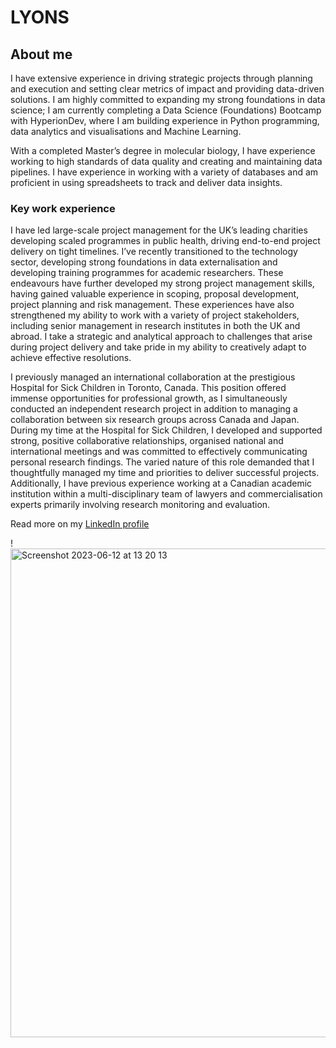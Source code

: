 # LYONS
## About me
I have extensive experience in driving strategic projects through planning and execution and setting clear metrics of impact and providing data-driven solutions. I am highly committed to expanding my strong foundations in data science; I am currently completing a Data Science (Foundations) Bootcamp with HyperionDev, where I am building experience in Python programming, data analytics and visualisations and Machine Learning.  

With a completed Master’s degree in molecular biology, I have experience working to high standards of data quality and creating and maintaining data pipelines. I have experience in working with a variety of databases and am proficient in using spreadsheets to track and deliver data insights. 

### Key work experience 

I have led large-scale project management for the UK’s leading charities developing scaled programmes in public health, driving end-to-end project delivery on tight timelines. I’ve recently transitioned to the technology sector, developing strong foundations in data externalisation and developing training programmes for academic researchers. These endeavours have further developed my strong project management skills, having gained valuable experience in scoping, proposal development, project planning and risk management. These experiences have also strengthened my ability to work with a variety of project stakeholders, including senior management in research institutes in both the UK and abroad. I take a strategic and analytical approach to challenges that arise during project delivery and take pride in my ability to creatively adapt to achieve effective resolutions.   

I previously managed an international collaboration at the prestigious Hospital for Sick Children in Toronto, Canada. This position offered immense opportunities for professional growth, as I simultaneously conducted an independent research project in addition to managing a collaboration between six research groups across Canada and Japan. During my time at the Hospital for Sick Children, I developed and supported strong, positive collaborative relationships, organised national and international meetings and was committed to effectively communicating personal research findings. The varied nature of this role demanded that I thoughtfully managed my time and priorities to deliver successful projects. Additionally, I have previous experience working at a Canadian academic institution within a multi-disciplinary team of lawyers and commercialisation experts primarily involving research monitoring and evaluation. 

Read more on my [LinkedIn profile](https://www.linkedin.com/in/nicolelyons2/)

!<img width="782" alt="Screenshot 2023-06-12 at 13 20 13" src="https://github.com/nlyons100/LYONS/assets/136102871/89533875-bc71-4f9e-abdb-73153f215d0d">

